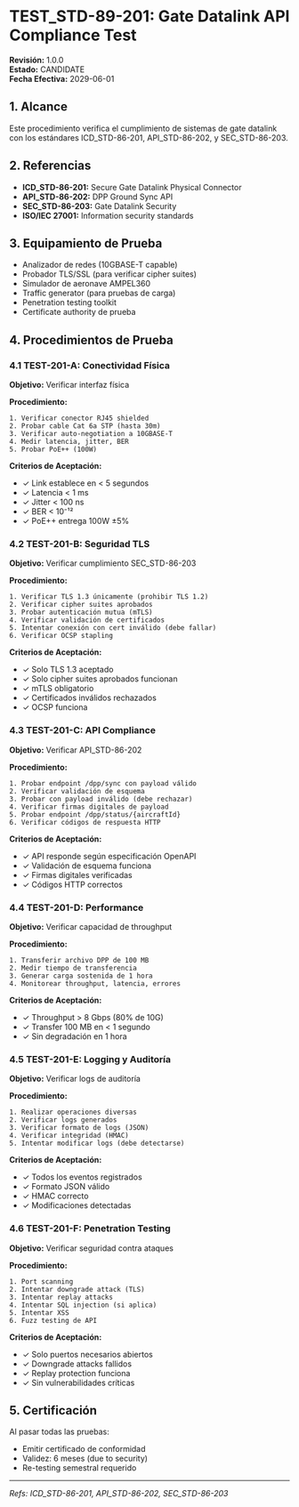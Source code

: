 # TEST_STD-89-201: Gate Datalink API Compliance Test

**Revisión:** 1.0.0  
**Estado:** CANDIDATE  
**Fecha Efectiva:** 2029-06-01

## 1. Alcance

Este procedimiento verifica el cumplimiento de sistemas de gate datalink con los estándares ICD_STD-86-201, API_STD-86-202, y SEC_STD-86-203.

## 2. Referencias

- **ICD_STD-86-201:** Secure Gate Datalink Physical Connector
- **API_STD-86-202:** DPP Ground Sync API
- **SEC_STD-86-203:** Gate Datalink Security
- **ISO/IEC 27001:** Information security standards

## 3. Equipamiento de Prueba

- Analizador de redes (10GBASE-T capable)
- Probador TLS/SSL (para verificar cipher suites)
- Simulador de aeronave AMPEL360
- Traffic generator (para pruebas de carga)
- Penetration testing toolkit
- Certificate authority de prueba

## 4. Procedimientos de Prueba

### 4.1 TEST-201-A: Conectividad Física

**Objetivo:** Verificar interfaz física

**Procedimiento:**
```
1. Verificar conector RJ45 shielded
2. Probar cable Cat 6a STP (hasta 30m)
3. Verificar auto-negotiation a 10GBASE-T
4. Medir latencia, jitter, BER
5. Probar PoE++ (100W)
```

**Criterios de Aceptación:**
- ✓ Link establece en < 5 segundos
- ✓ Latencia < 1 ms
- ✓ Jitter < 100 ns
- ✓ BER < 10⁻¹²
- ✓ PoE++ entrega 100W ±5%

### 4.2 TEST-201-B: Seguridad TLS

**Objetivo:** Verificar cumplimiento SEC_STD-86-203

**Procedimiento:**
```
1. Verificar TLS 1.3 únicamente (prohibir TLS 1.2)
2. Verificar cipher suites aprobados
3. Probar autenticación mutua (mTLS)
4. Verificar validación de certificados
5. Intentar conexión con cert inválido (debe fallar)
6. Verificar OCSP stapling
```

**Criterios de Aceptación:**
- ✓ Solo TLS 1.3 aceptado
- ✓ Solo cipher suites aprobados funcionan
- ✓ mTLS obligatorio
- ✓ Certificados inválidos rechazados
- ✓ OCSP funciona

### 4.3 TEST-201-C: API Compliance

**Objetivo:** Verificar API_STD-86-202

**Procedimiento:**
```
1. Probar endpoint /dpp/sync con payload válido
2. Verificar validación de esquema
3. Probar con payload inválido (debe rechazar)
4. Verificar firmas digitales de payload
5. Probar endpoint /dpp/status/{aircraftId}
6. Verificar códigos de respuesta HTTP
```

**Criterios de Aceptación:**
- ✓ API responde según especificación OpenAPI
- ✓ Validación de esquema funciona
- ✓ Firmas digitales verificadas
- ✓ Códigos HTTP correctos

### 4.4 TEST-201-D: Performance

**Objetivo:** Verificar capacidad de throughput

**Procedimiento:**
```
1. Transferir archivo DPP de 100 MB
2. Medir tiempo de transferencia
3. Generar carga sostenida de 1 hora
4. Monitorear throughput, latencia, errores
```

**Criterios de Aceptación:**
- ✓ Throughput > 8 Gbps (80% de 10G)
- ✓ Transfer 100 MB en < 1 segundo
- ✓ Sin degradación en 1 hora

### 4.5 TEST-201-E: Logging y Auditoría

**Objetivo:** Verificar logs de auditoría

**Procedimiento:**
```
1. Realizar operaciones diversas
2. Verificar logs generados
3. Verificar formato de logs (JSON)
4. Verificar integridad (HMAC)
5. Intentar modificar logs (debe detectarse)
```

**Criterios de Aceptación:**
- ✓ Todos los eventos registrados
- ✓ Formato JSON válido
- ✓ HMAC correcto
- ✓ Modificaciones detectadas

### 4.6 TEST-201-F: Penetration Testing

**Objetivo:** Verificar seguridad contra ataques

**Procedimiento:**
```
1. Port scanning
2. Intentar downgrade attack (TLS)
3. Intentar replay attacks
4. Intentar SQL injection (si aplica)
5. Intentar XSS
6. Fuzz testing de API
```

**Criterios de Aceptación:**
- ✓ Solo puertos necesarios abiertos
- ✓ Downgrade attacks fallidos
- ✓ Replay protection funciona
- ✓ Sin vulnerabilidades críticas

## 5. Certificación

Al pasar todas las pruebas:
- Emitir certificado de conformidad
- Validez: 6 meses (due to security)
- Re-testing semestral requerido

---

*Refs: ICD_STD-86-201, API_STD-86-202, SEC_STD-86-203*
